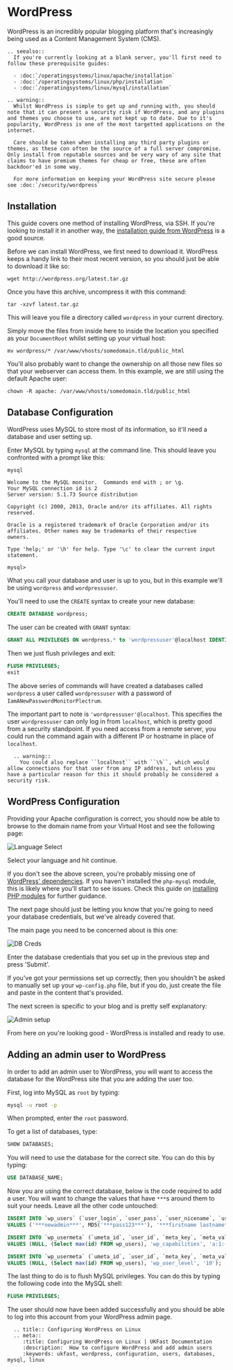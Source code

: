 # WordPress

WordPress is an incredibly popular blogging platform that's increasingly being used as a Content Management System (CMS).

```eval_rst
.. seealso::
  If you're currently looking at a blank server, you'll first need to follow these prerequisite guides:

  - :doc:`/operatingsystems/linux/apache/installation`
  - :doc:`/operatingsystems/linux/php/installation`
  - :doc:`/operatingsystems/linux/mysql/installation`

```

```eval_rst
.. warning::
  Whilst WordPress is simple to get up and running with, you should note that it can present a security risk if WordPress, and any plugins and themes you choose to use, are not kept up to date. Due to it's popularity, WordPress is one of the most targetted applications on the internet.

  Care should be taken when installing any third party plugins or themes, as these con often be the source of a full server compromise. Only install from reputable sources and be very wary of any site that claims to have premium themes for cheap or free, these are often backdoor'ed in some way.

  For more information on keeping your WordPress site secure please see :doc:`/security/wordpress`
```

## Installation

This guide covers one method of installing WordPress, via SSH. If you're looking to install it in another way, the [installation guide from WordPress](http://codex.wordpress.org/Installing_WordPress) is a good source.

Before we can install WordPress, we first need to download it. WordPress keeps a handy link to their most recent version, so you should just be able to download it like so:

```console
wget http://wordpress.org/latest.tar.gz
```

Once you have this archive, uncompress it with this command:

```console
tar -xzvf latest.tar.gz
```

This will leave you file a directory called `wordpress` in your current directory.

Simply move the files from inside here to inside the location you specified as your `DocumentRoot` whilst setting up your virtual host:

```console
mv wordpress/* /var/www/vhosts/somedomain.tld/public_html
```

You'll also probably want to change the ownership on all those new files so that your webserver can access them. In this example, we are still using the default Apache user:

```console
chown -R apache: /var/www/vhosts/somedomain.tld/public_html
```

## Database Configuration

WordPress uses MySQL to store most of its information, so it'll need a database and user setting up.

Enter MySQL by typing `mysql` at the command line. This should leave you confronted with a prompt like this:

```bash
mysql
```

```console
Welcome to the MySQL monitor.  Commands end with ; or \g.
Your MySQL connection id is 2
Server version: 5.1.73 Source distribution

Copyright (c) 2000, 2013, Oracle and/or its affiliates. All rights reserved.

Oracle is a registered trademark of Oracle Corporation and/or its
affiliates. Other names may be trademarks of their respective
owners.

Type 'help;' or '\h' for help. Type '\c' to clear the current input statement.

mysql>
```

What you call your database and user is up to you, but in this example we'll be using `wordpress` and `wordpressuser`.

You'll need to use the `CREATE` syntax to create your new database:

```sql
CREATE DATABASE wordpress;
```

The user can be created with `GRANT` syntax:

```sql
GRANT ALL PRIVILEGES ON wordpress.* to 'wordpressuser'@localhost IDENTIFIED BY 'IamANewPasswordMonitorPlectrum';
```

Then we just flush privileges and exit:

```sql
FLUSH PRIVILEGES;
exit
```

The above series of commands will have created a databases called `wordpress` a user called `wordpressuser` with a password of `IamANewPasswordMonitorPlectrum`.

The important part to note is `'wordpressuser'@localhost`. This specifies the user `wordpressuser` can only log in from `localhost`, which is pretty good from a security standpoint. If you need access from a remote server, you could run the command again with a different IP or hostname in place of `localhost`.

```eval_rst
  .. warning::
    You could also replace ``localhost`` with ``\%``, which would allow connections for that user from any IP address, but unless you have a particular reason for this it should probably be considered a security risk.
```

## WordPress Configuration

Providing your Apache configuration is correct, you should now be able to browse to the domain name from your Virtual Host and see the following page:

![Language Select](files/wordpress1.png)

Select your language and hit continue.

If you don't see the above screen, you're probably missing one of [WordPress' dependencies](https://wordpress.org/about/requirements/). If you haven't installed the `php-mysql` module, this is likely where you'll start to see issues. Check this guide on [installing PHP modules](/operatingsystems/linux/php/moduleinstallation) for further guidance.

The next page should just be letting you know that you're going to need your database credentials, but we've already covered that.

The main page you need to be concerned about is this one:

![DB Creds](files/wordpress2.png)

Enter the database credentials that you set up in the previous step and press 'Submit'.

If you've got your permissions set up correctly, then you shouldn't be asked to manually set up your `wp-config.php` file, but if you do, just create the file and paste in the content that's provided.

The next screen is specific to your blog and is pretty self explanatory:

![Admin setup](files/wordpress3.png)

From here on you're looking good - WordPress is installed and ready to use.

## Adding an admin user to WordPress

In order to add an admin user to WordPress, you will want to access the database for the WordPress site that you are adding the user too.

First, log into MySQL as `root` by typing:

```bash
mysql -u root -p
```

When prompted, enter the `root` password.

To get a list of databases, type:

```sql
SHOW DATABASES;
```

You will need to use the database for the correct site. You can do this by typing:

```sql
USE DATABASE_NAME;
```

Now you are using the correct database, below is the code required to add a user. You will want to change the values that have `***`s around them to suit your needs. Leave all the other code untouched:

```sql
INSERT INTO `wp_users` (`user_login`, `user_pass`, `user_nicename`, `user_email`, `user_status`)
VALUES ('***newadmin***', MD5('***pass123***'), '***firstname lastname***', '***email@example.com***', '0');

INSERT INTO `wp_usermeta` (`umeta_id`, `user_id`, `meta_key`, `meta_value`)
VALUES (NULL, (Select max(id) FROM wp_users), 'wp_capabilities', 'a:1:{s:13:"administrator";s:1:"1";}');

INSERT INTO `wp_usermeta` (`umeta_id`, `user_id`, `meta_key`, `meta_value`)
VALUES (NULL, (Select max(id) FROM wp_users), 'wp_user_level', '10');
```

The last thing to do is to flush MySQL privileges. You can do this by typing the following code into the MySQL shell:

```sql
FLUSH PRIVILEGES;
```

The user should now have been added successfully and you should be able to log into this account from your WordPress admin page.

```eval_rst
  .. title:: Configuring WordPress on Linux
  .. meta::
     :title: Configuring WordPress on Linux | UKFast Documentation
     :description:  How to configure WordPress and add admin users
     :keywords: ukfast, wordpress, configuration, users, databases, mysql, linux
```
